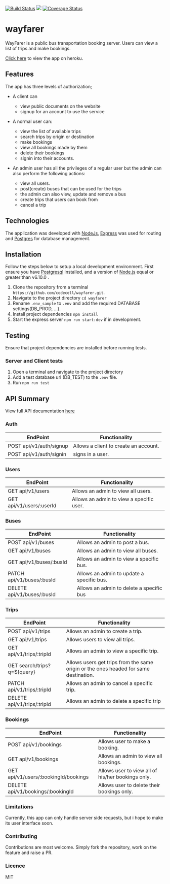 [![Build Status](https://travis-ci.org/codecell/wayfarer.svg?branch=develop)](https://travis-ci.org/codecell/wayfarer) <a href="https://codeclimate.com/github/codecell/wayfarer/maintainability"><img src="https://api.codeclimate.com/v1/badges/11c37e220fbf05e79456/maintainability" /></a> [![Coverage Status](https://coveralls.io/repos/github/codecell/wayfarer/badge.svg?branch=ch-setup-swagger-docs-167270588)](https://coveralls.io/github/codecell/wayfarer?branch=ch-setup-swagger-docs-167270588)

# wayfarer
WayFarer is a public bus transportation booking server. Users can view a list of trips and make bookings.

[Click here](https://alfrednoble-wayfarer.herokuapp.com/api/v1) to view the app on heroku.

## Features

The app has three levels of authorization;
- A client can
    - view public documents on the website
    - signup for an account to use the service

- A normal user can:
    - view the list of available trips
    - search trips by origin or destination
    - make bookings
    - view all bookings made by them
    - delete their bookings 
    - signin into their accounts.

- An admin user has all the privileges of a regular user but the admin can also perform the following actions:
    - view all users.
    - post(create) buses that can be used for the trips
    - the admin can also view, update and remove a bus 
    - create trips that users can book from
    - cancel a trip

## Technologies
The application was developed with [NodeJs](http://nodejs.org/), [Express](http://expressjs.com/) was used for routing and [Postgres](http://postgresql.com/)  for database management.

## Installation
Follow the steps below to setup a local development environment. First ensure you have [Postgresql](https://www.postgresql.org/) installed, and a version of [Node.js](http://nodejs.org/) equal or greater than v6.10.0 .

1. Clone the repository from a terminal `https://github.com/codecell/wayfarer.git`.
2. Navigate to the project directory `cd wayfarer`
3. Rename `.env_sample` to `.env` and add the required DATABASE settings(DB_PROD, ...).
4. Install project dependencies `npm install`
5. Start the express server `npm run start:dev` if in development.

## Testing
Ensure that project dependencies are installed before running tests.

### Server and Client tests
1. Open a terminal and navigate to the project directory
2. Add a test database url (DB_TEST) to the `.env` file.
3. Run `npm run test`

## API Summary
View full API documentation [here](https://alfrednoble-wayfarer.herokuapp.com/api/v1/api-docs)

### Auth
EndPoint                      |   Functionality
------------------------------|------------------------
POST api/v1/auth/signup       |   Allows a client to create an account.
POST api/v1/auth/signin       |   signs in a user.

### Users
EndPoint                      |   Functionality
------------------------------|------------------------
GET api/v1/users              |   Allows an admin to view all users.
GET api/v1/users/:userId      |   Allows an admin to view a specific user.

### Buses
EndPoint                      |   Functionality
------------------------------|------------------------
POST api/v1/buses             |   Allows an admin to post a bus.
GET api/v1/buses              |   Allows an admin to view all buses.
GET api/v1/buses/:busId       |   Allows an admin to view a specific bus.
PATCH api/v1/buses/:busId     |   Allows an admin to update a specific bus.
DELETE api/v1/buses/:busId    |   Allows an admin to delete a specific bus

### Trips
EndPoint                       |   Functionality
-------------------------------|------------------------
POST api/v1/trips              |   Allows an admin to create a trip.
GET api/v1/trips               |   Allows users to view all trips.
GET api/v1/trips/:tripId       |   Allows an admin to view a specific trip.
GET search/trips?q=${query}    |   Allows users get trips from the same origin or the ones headed for same destination. 
PATCH api/v1/trips/:tripId     |   Allows an admin to cancel a specific trip.
DELETE api/v1/trips/:tripId    |   Allows an admin to delete a specific trip

### Bookings
EndPoint                             |   Functionality
-------------------------------------|------------------------
POST api/v1/bookings                 |   Allows user to make a booking.
GET api/v1/bookings                  |   Allows an admin to view all bookings.
GET api/v1/users/:bookingId/bookings |   Allows user to view all of his/her bookings only.
DELETE api/v1/bookings/:bookingId    |   Allows user to delete their bookings only.

### Limitations
Currently, this app can only handle server side requests, but i hope to make its user interface soon.


### Contributing
Contributions are most welcome. Simply fork the repository, work on the feature and raise a PR.

### Licence
MIT